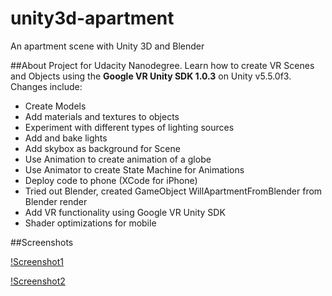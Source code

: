 # unity3d-apartment
An apartment scene with Unity 3D and Blender

##About
Project for Udacity Nanodegree. Learn how to create VR Scenes and Objects using the **Google VR Unity SDK 1.0.3** on Unity v5.5.0f3. Changes include:

* Create Models
* Add materials and textures to objects
* Experiment with different types of lighting sources
* Add and bake lights
* Add skybox as background for Scene
* Use Animation to create animation of a globe
* Use Animator to create State Machine for Animations
* Deploy code to phone (XCode for iPhone)
* Tried out Blender, created GameObject WillApartmentFromBlender from Blender render
* Add VR functionality using Google VR Unity SDK
* Shader optimizations for mobile

##Screenshots

[!Screenshot1](https://github.com/WilliamQLiu/unity3d-apartment/blob/master/Screenshots/phonescreenshot1.jpg)

[!Screenshot2](https://github.com/WilliamQLiu/unity3d-apartment/blob/master/Screenshots/apartment_room.gif)
